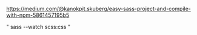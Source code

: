 

https://medium.com/@kanokpit.skuberg/easy-sass-project-and-compile-with-npm-5861457195b5

" sass --watch scss:css "
